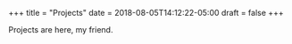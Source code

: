 +++
title = "Projects"
date = 2018-08-05T14:12:22-05:00
draft = false
+++

Projects are here, my friend.